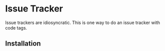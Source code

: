 # Issue Tracker

Issue trackers are idiosyncratic. This is one way to do an issue tracker with code tags.

## Installation


